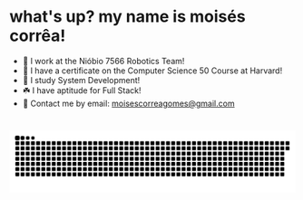 # what's up? my name is moisés corrêa!

- 🍃 I work at the Nióbio 7566 Robotics Team!
- 🌿 I have a certificate on the Computer Science 50 Course at Harvard!
- 🌳 I study System Development!
- ☘️ I have aptitude for Full Stack!
- 🌲 Contact me by email: moisescorreagomes@gmail.com

#

![Snake animation](https://github.com/skittlexyz/skittlexyz/blob/output/github-contribution-grid-snake.svg)
